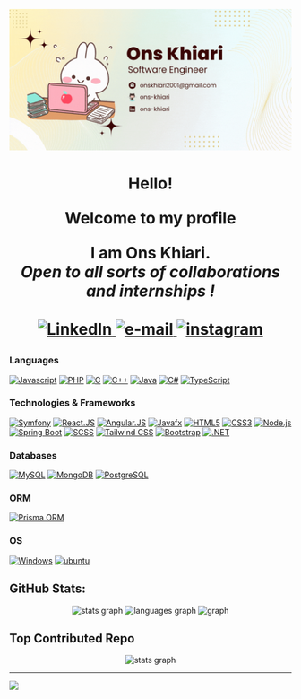 ![Banner](https://github.com/ons-khiari/ons-khiari/blob/main/banner.gif?raw=true)


<h1 align="center">Hello!
<p align="center">
  Welcome to my profile</p>
 <p align="center"><span>I am <b>Ons Khiari</b></span>.<br>
 <i>
   Open to all sorts of collaborations and internships !<br><br>
 </i>
   <a href="https://linkedin.com/in/ons-khiari">
        <img src="https://img.shields.io/badge/LinkedIn-blue?style=flat-square&logo=linkedin" alt="LinkedIn">
    </a>
  <a href="mailto:onskhiari2001@gmail.com">
        <img src="https://img.shields.io/badge/Email-blue?style=flat-square&logo=gmail&logoColor=white" alt="e-mail">
    </a>
   <a href="https://instagram.com/ons.kh_">
        <img src="https://img.shields.io/badge/Instagram-red?style=flat-square&logo=instagram&logoColor=white" alt="instagram">
    </a>
 </p> 
 
### Languages
[![Javascript](https://img.shields.io/badge/javascript-black?style=for-the-badge&logo=javascript)](https://github.com/ons-khiari)
[![PHP](https://img.shields.io/badge/php-black?style=for-the-badge&logo=php)](https://github.com/ons-khiari)
[![C](https://img.shields.io/badge/c-black?style=for-the-badge&logo=c)](https://github.com/ons-khiari)
[![C++](https://img.shields.io/badge/c++-black?style=for-the-badge&logo=cplusplus)](https://github.com/ons-khiari)
[![Java](https://img.shields.io/badge/java-black?style=for-the-badge&logo=openjdk)](https://github.com/ons-khiari)
[![C#](https://img.shields.io/badge/c%23-black?style=for-the-badge&logo=csharp)](https://github.com/ons-khiari)
[![TypeScript](https://img.shields.io/badge/typescript-black?style=for-the-badge&logo=typescript)](https://github.com/ons-khiari)



### Technologies & Frameworks
[![Symfony](https://img.shields.io/badge/symfony-black?style=for-the-badge&logo=symfony)](https://github.com/ons-khiari)
[![React.JS](https://img.shields.io/badge/react-black?style=for-the-badge&logo=react)](https://github.com/ons-khiari)
[![Angular.JS](https://img.shields.io/badge/angular-black?style=for-the-badge&logo=angular)](https://github.com/ons-khiari)
[![Javafx](https://img.shields.io/badge/javafx-black?style=for-the-badge&logo=javafx)](https://github.com/ons-khiari)
[![HTML5](https://img.shields.io/badge/html5-black?style=for-the-badge&logo=html5)](https://github.com/ons-khiari)
[![CSS3](https://img.shields.io/badge/css3-black?style=for-the-badge&logo=css3)](https://github.com/ons-khiari)
[![Node.js](https://img.shields.io/badge/node.js-black?style=for-the-badge&logo=node.js)](https://github.com/ons-khiari)
[![Spring Boot](https://img.shields.io/badge/spring%20boot-black?style=for-the-badge&logo=spring)](https://github.com/ons-khiari)
[![SCSS](https://img.shields.io/badge/scss-black?style=for-the-badge&logo=sass)](https://github.com/ons-khiari)
[![Tailwind CSS](https://img.shields.io/badge/tailwind%20css-black?style=for-the-badge&logo=tailwind-css)](https://github.com/ons-khiari)
[![Bootstrap](https://img.shields.io/badge/bootstrap-black?style=for-the-badge&logo=bootstrap)](https://github.com/ons-khiari)
[![.NET](https://img.shields.io/badge/.NET-black?style=for-the-badge&logo=dot-net)](https://github.com/ons-khiari)


### Databases
[![MySQL](https://img.shields.io/badge/mysql-black?style=for-the-badge&logo=mysql)](https://github.com/ons-khiari)
[![MongoDB](https://img.shields.io/badge/mongodb-black?style=for-the-badge&logo=mongodb)](https://github.com/ons-khiari)
[![PostgreSQL](https://img.shields.io/badge/postgresql-black?style=for-the-badge&logo=postgresql)](https://github.com/ons-khiari)

### ORM
[![Prisma ORM](https://img.shields.io/badge/prisma%20orm-black?style=for-the-badge&logo=prisma)](https://github.com/ons-khiari)

### OS
[![Windows](https://img.shields.io/badge/windows-black?style=for-the-badge&logo=windows)](https://github.com/ons-khiari)
[![ubuntu](https://img.shields.io/badge/ubuntu-black?style=for-the-badge&logo=ubuntu)](https://github.com/ons-khiari)



## GitHub Stats:
<div align="center">
  <img src="https://github-readme-stats.vercel.app/api?username=ons-khiari&theme=dark&hide_border=false&include_all_commits=false&count_private=true" height="150" alt="stats graph"  />
  <img src="https://github-readme-streak-stats.herokuapp.com/?user=ons-khiari&theme=dark&hide_border=false" height="150" alt="languages graph"  />
  <img src="https://github-readme-stats.vercel.app/api/top-langs/?username=ons-khiari&theme=dark&hide_border=false&include_all_commits=false&count_private=true&layout=compact" height="150" alt=" graph"  />
</div>


## Top Contributed Repo
<div align="center">
  <img src="https://github-contributor-stats.vercel.app/api?username=ons-khiari&limit=5&theme=dark&combine_all_yearly_contributions=true" alt="stats graph"  />
</div>

---
[![](https://visitcount.itsvg.in/api?id=ons-khiari&icon=0&color=0)](https://visitcount.itsvg.in)

